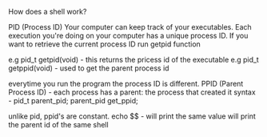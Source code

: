 How does a shell work?

PID (Process ID)
Your computer can keep track of your executables. Each execution you're doing on your computer has a unique process ID. If you want to retrieve the current process ID run getpid function

e.g pid_t getpid(void) - this returns the pricess id of the executable
e.g pid_t getppid(void) - used to get the parent process id

everytime you run the program the process ID is different.
PPID (Parent Process ID) - each process has a parent: the process that created it 
syntax - pid_t parent_pid; parent_pid get_ppid;

unlike pid, ppid's are constant. 
echo $$ - will print the same value will print the parent id of the same shell

